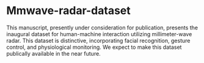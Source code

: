 # Mmwave-radar-dataset
 This manuscript, presently under consideration for publication, presents the inaugural dataset for human-machine interaction utilizing millimeter-wave radar. This dataset is distinctive, incorporating facial recognition, gesture control, and physiological monitoring. We expect to make this dataset publically available in the near future.
